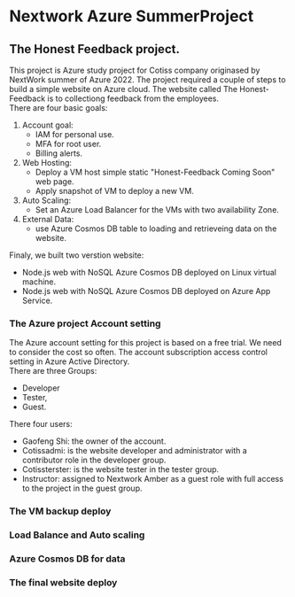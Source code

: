 # Nextwork Azure SummerProject
## The Honest Feedback project. 
This project is Azure study project for Cotiss company originased by NextWork summer of Azure 2022. The project required a couple of steps to build a simple website on Azure cloud. 
The website called The Honest-Feedback is to collectiong feedback from the employees. \
There are four basic goals:
1. Account goal:
   - IAM for personal use.
   - MFA for root user. 
   - Billing alerts.
2. Web Hosting: 
   - Deploy a VM host simple static "Honest-Feedback Coming Soon" web page. 
   - Apply snapshot of VM to deploy a new VM. 
3. Auto Scaling:
   - Set an Azure Load Balancer for the VMs with two availability Zone. 
4. External Data:
   - use Azure Cosmos DB table to loading and retrieveing data on the website.<br/>

Finaly, we built two verstion website:
   - Node.js web with NoSQL Azure Cosmos DB deployed on Linux virtual machine. 
   - Node.js web with NoSQL Azure Cosmos DB deployed on Azure App Service. 
   
   
### The Azure project Account setting
The Azure account setting for this project is based on a free trial.  We need to consider the cost so often. 
The account subscription access control  setting in Azure Active Directory.\
There are three Groups:
   - Developer 
   - Tester, 
   - Guest.

There four users:
   - Gaofeng Shi: the owner of the account. 
   - Cotissadmi: is the website developer and administrator with a contributor role in the developer group.
   - Cotissterster: is the website tester in the tester group.
   - Instructor: assigned to Nextwork Amber as a guest role with full access to the project in the guest group. 


### The VM backup deploy

### Load Balance and Auto scaling

### Azure Cosmos DB for data

### The final website deploy
 

